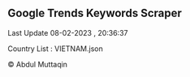 

## Google Trends Keywords Scraper 
 
Last Update 08-02-2023 , 20:36:37

Country List :
VIETNAM.json



© Abdul Muttaqin 
